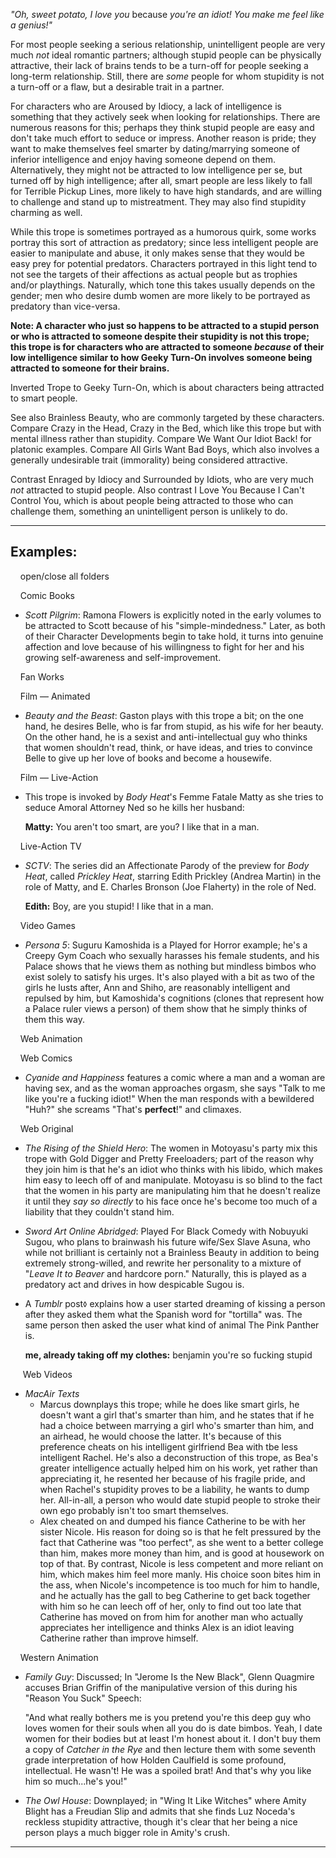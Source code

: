 _"Oh, sweet potato, I love you_ because _you're an idiot! You make me feel like a genius!"_

For most people seeking a serious relationship, unintelligent people are very much _not_ ideal romantic partners; although stupid people can be physically attractive, their lack of brains tends to be a turn-off for people seeking a long-term relationship. Still, there are _some_ people for whom stupidity is not a turn-off or a flaw, but a desirable trait in a partner.

For characters who are Aroused by Idiocy, a lack of intelligence is something that they actively seek when looking for relationships. There are numerous reasons for this; perhaps they think stupid people are easy and don't take much effort to seduce or impress. Another reason is pride; they want to make themselves feel smarter by dating/marrying someone of inferior intelligence and enjoy having someone depend on them. Alternatively, they might not be attracted to low intelligence per se, but turned off by high intelligence; after all, smart people are less likely to fall for Terrible Pickup Lines, more likely to have high standards, and are willing to challenge and stand up to mistreatment. They may also find stupidity charming as well.

While this trope is sometimes portrayed as a humorous quirk, some works portray this sort of attraction as predatory; since less intelligent people are easier to manipulate and abuse, it only makes sense that they would be easy prey for potential predators. Characters portrayed in this light tend to not see the targets of their affections as actual people but as trophies and/or playthings. Naturally, which tone this takes usually depends on the gender; men who desire dumb women are more likely to be portrayed as predatory than vice-versa.

**Note: A character who just so happens to be attracted to a stupid person or who is attracted to someone despite their stupidity is not this trope; this trope is for characters who are attracted to someone _because_ of their low intelligence similar to how Geeky Turn-On involves someone being attracted to someone for their brains.**

Inverted Trope to Geeky Turn-On, which is about characters being attracted to smart people.

See also Brainless Beauty, who are commonly targeted by these characters. Compare Crazy in the Head, Crazy in the Bed, which like this trope but with mental illness rather than stupidity. Compare We Want Our Idiot Back! for platonic examples. Compare All Girls Want Bad Boys, which also involves a generally undesirable trait (immorality) being considered attractive.

Contrast Enraged by Idiocy and Surrounded by Idiots, who are very much _not_ attracted to stupid people. Also contrast I Love You Because I Can't Control You, which is about people being attracted to those who can challenge them, something an unintelligent person is unlikely to do.

___

## Examples:

    open/close all folders 

    Comic Books 

-   _Scott Pilgrim_: Ramona Flowers is explicitly noted in the early volumes to be attracted to Scott because of his "simple-mindedness." Later, as both of their Character Developments begin to take hold, it turns into genuine affection and love because of his willingness to fight for her and his growing self-awareness and self-improvement.

    Fan Works 

    Film — Animated 

-   _Beauty and the Beast_: Gaston plays with this trope a bit; on the one hand, he desires Belle, who is far from stupid, as his wife for her beauty. On the other hand, he is a sexist and anti-intellectual guy who thinks that women shouldn't read, think, or have ideas, and tries to convince Belle to give up her love of books and become a housewife.

    Film — Live-Action 

-   This trope is invoked by _Body Heat_'s Femme Fatale Matty as she tries to seduce Amoral Attorney Ned so he kills her husband:
    
    **Matty:** You aren't too smart, are you? I like that in a man.
    

    Live-Action TV 

-   _SCTV_: The series did an Affectionate Parody of the preview for _Body Heat_, called _Prickley Heat_, starring Edith Prickley (Andrea Martin) in the role of Matty, and E. Charles Bronson (Joe Flaherty) in the role of Ned.
    
    **Edith:** Boy, are you stupid! I like that in a man.
    

    Video Games 

-   _Persona 5_: Suguru Kamoshida is a Played for Horror example; he's a Creepy Gym Coach who sexually harasses his female students, and his Palace shows that he views them as nothing but mindless bimbos who exist solely to satisfy his urges. It's also played with a bit as two of the girls he lusts after, Ann and Shiho, are reasonably intelligent and repulsed by him, but Kamoshida's cognitions (clones that represent how a Palace ruler views a person) of them show that he simply thinks of them this way.

    Web Animation 

    Web Comics 

-   _Cyanide and Happiness_ features a comic where a man and a woman are having sex, and as the woman approaches orgasm, she says "Talk to me like you're a fucking idiot!" When the man responds with a bewildered "Huh?" she screams "That's **perfect**!" and climaxes.

    Web Original 

-   _The Rising of the Shield Hero_: The women in Motoyasu's party mix this trope with Gold Digger and Pretty Freeloaders; part of the reason why they join him is that he's an idiot who thinks with his libido, which makes him easy to leech off of and manipulate. Motoyasu is so blind to the fact that the women in his party are manipulating him that he doesn't realize it until they _say so directly_ to his face once he's become too much of a liability that they couldn't stand him.
-   _Sword Art Online Abridged_: Played For Black Comedy with Nobuyuki Sugou, who plans to brainwash his future wife/Sex Slave Asuna, who while not brilliant is certainly not a Brainless Beauty in addition to being extremely strong-willed, and rewrite her personality to a mixture of "_Leave It to Beaver_ and hardcore porn." Naturally, this is played as a predatory act and drives in how despicable Sugou is.
-   A _Tumblr_ post<small>◊</small> explains how a user started dreaming of kissing a person after they asked them what the Spanish word for "tortilla" was. The same person then asked the user what kind of animal The Pink Panther is.
    
    **me, already taking off my clothes:** benjamin you're so fucking stupid
    

     Web Videos 

-   _MacAir Texts_
    -   Marcus downplays this trope; while he does like smart girls, he doesn't want a girl that's smarter than him, and he states that if he had a choice between marrying a girl who's smarter than him, and an airhead, he would choose the latter. It's because of this preference cheats on his intelligent girlfriend Bea with tbe less intelligent Rachel. He's also a deconstruction of this trope, as Bea's greater intelligence actually helped him on his work, yet rather than appreciating it, he resented her because of his fragile pride, and when Rachel's stupidity proves to be a liability, he wants to dump her. All-in-all, a person who would date stupid people to stroke their own ego probably isn't too smart themselves.
    -   Alex cheated on and dumped his fiance Catherine to be with her sister Nicole. His reason for doing so is that he felt pressured by the fact that Catherine was "too perfect", as she went to a better college than him, makes more money than him, and is good at housework on top of that. By contrast, Nicole is less competent and more reliant on him, which makes him feel more manly. His choice soon bites him in the ass, when Nicole's incompetence is too much for him to handle, and he actually has the gall to beg Catherine to get back together with him so he can leech off of her, only to find out too late that Catherine has moved on from him for another man who actually appreciates her intelligence and thinks Alex is an idiot leaving Catherine rather than improve himself.

    Western Animation 

-   _Family Guy_: Discussed; In "Jerome Is the New Black", Glenn Quagmire accuses Brian Griffin of the manipulative version of this during his "Reason You Suck" Speech:
    
    "And what really bothers me is you pretend you're this deep guy who loves women for their souls when all you do is date bimbos. Yeah, I date women for their bodies but at least I'm honest about it. I don't buy them a copy of _Catcher in the Rye_ and then lecture them with some seventh grade interpretation of how Holden Caulfield is some profound, intellectual. He wasn't! He was a spoiled brat! And that's why you like him so much...he's you!"
    
-   _The Owl House_: Downplayed; in "Wing It Like Witches" where Amity Blight has a Freudian Slip and admits that she finds Luz Noceda's reckless stupidity attractive, though it's clear that her being a nice person plays a much bigger role in Amity's crush.

___